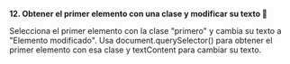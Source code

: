 **12. Obtener el primer elemento con una clase y modificar su texto 🔧**

Selecciona el primer elemento con la clase "primero" y cambia su texto a "Elemento modificado". Usa document.querySelector() para obtener el primer elemento con esa clase y textContent para cambiar su texto.